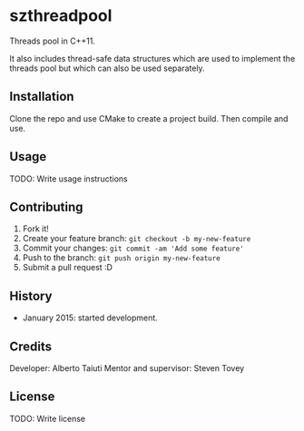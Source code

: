 # szthreadpool
Threads pool in C++11.

It also includes thread-safe data structures which are used to implement the
threads pool but which can also be used separately.
## Installation
Clone the repo and use CMake to create a project build. Then compile and use.
## Usage
TODO: Write usage instructions
## Contributing
1. Fork it!
2. Create your feature branch: `git checkout -b my-new-feature`
3. Commit your changes: `git commit -am 'Add some feature'`
4. Push to the branch: `git push origin my-new-feature`
5. Submit a pull request :D
## History
* January 2015: started development.
## Credits
Developer: Alberto Taiuti
Mentor and supervisor: Steven Tovey
## License
TODO: Write license

